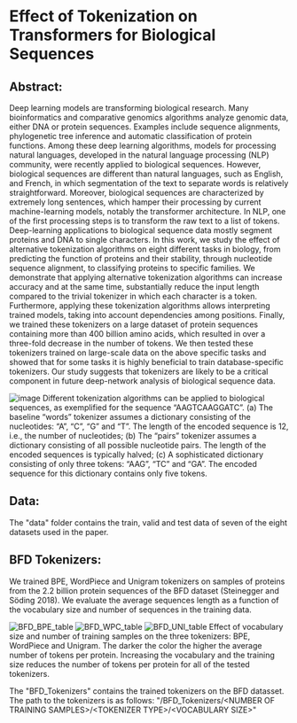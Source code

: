 # Effect of Tokenization on Transformers for Biological Sequences
## Abstract:
Deep learning models are transforming biological research. Many bioinformatics and comparative genomics algorithms analyze genomic data, either DNA or protein sequences. Examples include sequence alignments, phylogenetic tree inference and automatic classification of protein functions. Among these deep learning algorithms, models for processing natural languages, developed in the natural language processing (NLP) community, were recently applied to biological sequences.  However, biological sequences are different than natural languages, such as English, and French, in which segmentation of the text to separate words is relatively straightforward. Moreover, biological sequences are characterized by extremely long sentences, which hamper their processing by current machine-learning models, notably the transformer architecture. In NLP, one of the first processing steps is to transform the raw text to a list of tokens. Deep-learning applications to biological sequence data mostly segment proteins and DNA to single characters. In this work, we study the effect of alternative tokenization algorithms on eight different tasks in biology, from predicting the function of proteins and their stability, through nucleotide sequence alignment, to classifying proteins to specific families. We demonstrate that applying alternative tokenization algorithms can increase accuracy and at the same time, substantially reduce the input length compared to the trivial tokenizer in which each character is a token. Furthermore, applying these tokenization algorithms allows interpreting trained models, taking into account dependencies among positions. Finally, we trained these tokenizers on a large dataset of protein sequences containing more than 400 billion amino acids, which resulted in over a three-fold decrease in the number of tokens. We then tested these tokenizers trained on large-scale data on the above specific tasks and showed that for some tasks it is highly beneficial to train database-specific tokenizers. Our study suggests that tokenizers are likely to be a critical component in future deep-network analysis of biological sequence data. 

![image](https://github.com/idotan286/BiologicalTokenizers/assets/58917533/d69893e2-7114-41a8-8d46-9b025b2d2840)
Different tokenization algorithms can be applied to biological sequences, as exemplified for the sequence “AAGTCAAGGATC”. (a) The baseline “words” tokenizer assumes a dictionary consisting of the nucleotides: “A”, “C”, “G” and “T”. The length of the encoded sequence is 12, i.e., the number of nucleotides; (b) The “pairs” tokenizer assumes a dictionary consisting of all possible nucleotide pairs. The length of the encoded sequences is typically halved; (c) A sophisticated dictionary consisting of only three tokens: “AAG”, “TC” and “GA”. The encoded sequence for this dictionary contains only five tokens.

## Data:
The "data" folder contains the train, valid and test data of seven of the eight datasets used in the paper.

## BFD Tokenizers:

We trained BPE, WordPiece and Unigram tokenizers on samples of proteins from the 2.2 billion protein sequences of the BFD dataset (Steinegger and Söding 2018). We evaluate the average sequences length as a function of the vocabulary size and number of sequences in the training data.

![BFD_BPE_table](https://github.com/idotan286/BiologicalTokenizers/assets/58917533/710b7aa7-0dde-46bb-9ddf-39a84b579d71)
![BFD_WPC_table](https://github.com/idotan286/BiologicalTokenizers/assets/58917533/8adfe5a7-25f5-4723-a87a-8598c6a76ff6)
![BFD_UNI_table](https://github.com/idotan286/BiologicalTokenizers/assets/58917533/4462e782-0b21-4377-a5fe-309685141538)
Effect of vocabulary size and number of training samples on the three tokenizers: BPE, WordPiece and Unigram. The darker the color the higher the average number of tokens per protein. Increasing the vocabulary and the training size reduces the number of tokens per protein for all of the tested tokenizers. 

The "BFD_Tokenizers" contains the trained tokenizers on the BFD datasset. The path to the tokenizers is as follows: "/BFD_Tokenizers/\<NUMBER OF TRAINING SAMPLES\>/\<TOKENIZER TYPE\>/\<VOCABULARY SIZE\>"
